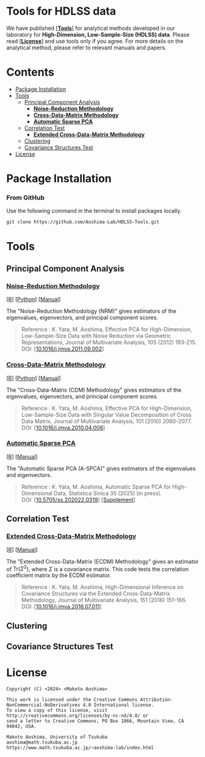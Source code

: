 # Tools for HDLSS data <!-- omit in toc -->
We have published [**[Tools](#tools)**] for analytical methods developed in our laboratory for **High-Dimension, Low-Sample-Size (HDLSS) data**. Please read [**[License](#license)**] and use tools only if you agree. For more details on the analytical method, please refer to relevant manuals and papers.

# Contents <!-- omit in toc -->
- [Package Installation](#package-installation)
- [Tools](#tools)
  - [Principal Component Analysis](#principal-component-analysis)
    - [**Noise-Reduction Methodology**](#noise-reduction-methodology)
    - [**Cross-Data-Matrix Methodology**](#cross-data-matrix-methodology)
    - [**Automatic Sparse PCA**](#automatic-sparse-pca)
  - [Correlation Test](#correlation-test)
    - [**Extended Cross-Data-Matrix Methodology**](#extended-cross-data-matrix-methodology)
  - [Clustering](#clustering)
  - [Covariance Structures Test](#covariance-structures-test)
- [License](#license)

# Package Installation
### From GitHub<!-- omit in toc -->
Use the following command in the terminal to install packages locally.
```console
git clone https://github.com/Aoshima-Lab/HDLSS-Tools.git
```

# Tools
## Principal Component Analysis
### **[Noise-Reduction Methodology](NRM/)**
   [[R](NRM/NRM.r)] [[Python](NRM/NRM.py)] [[Manual](NRM/NRM.pdf)]

   The "Noise-Reduction Methodology (NRM)" gives estimators of the eigenvalues, eigenvectors, and principal component scores.

   >   Reference : K. Yata, M. Aoshima, Effective PCA for High-Dimension, Low-Sample-Size Data with Noise Reduction via Geometric Representations, Journal of Multivariate Analysis, 105 (2012) 193-215.  
      DOI: [[10.1016/j.jmva.2011.09.002](https://www.sciencedirect.com/science/article/pii/S0047259X11001904)]

### **[Cross-Data-Matrix Methodology](CDM/)**
   [[R](CDM/CDM.r)] [[Python](CDM/CDM.py)] [[Manual](CDM/CDM.pdf)]

   The "Cross-Data-Matrix (CDM) Methodology" gives estimators of the eigenvalues, eigenvectors, and principal component scores.

   >   Reference : K. Yata, M. Aoshima, Effective PCA for High-Dimension, Low-Sample-Size Data with Singular Value Decomposition of Cross Data Matrix, Journal of Multivariate Analysis, 101 (2010) 2060-2077.  
      DOI: [[10.1016/j.jmva.2010.04.006](https://www.sciencedirect.com/science/article/pii/S0047259X10000904)]

### **[Automatic Sparse PCA](A-SPCA/)**
   [[R](A-SPCA/ASPCA.r)] [[Manual](A-SPCA/ASPCA.pdf)]

   The "Automatic Sparse PCA (A-SPCA)" gives estimators of the eigenvalues and eigenvectors.

   >  Reference : K. Yata, M. Aoshima, Automatic Sparse PCA for High-Dimensional Data, Statistica Sinica 35 (2025) (in press).  
      DOI: [[10.5705/ss.202022.0319](https://www3.stat.sinica.edu.tw/ss_newpaper/SS-2022-0319_na.pdf)] [[Supplement](https://www3.stat.sinica.edu.tw/preprint/supp/2022-0319_supp.pdf)]

## Correlation Test
### **[Extended Cross-Data-Matrix Methodology](ECDM/)**
   [[R](ECDM/ECDM.r)] [[Manual](ECDM/ECDM.pdf)]

   The "Extended Cross-Data-Matrix (ECDM) Methodology" gives an estimator of $\mathrm{Tr}(\Sigma^2)$, where $\Sigma$ is a  covariance matrix. This code tests the correlation coefficient matrix by the ECDM estimator.

   >   Reference : K. Yata, M. Aoshima, High-Dimensional Inference on Covariance Structures via the Extended Cross-Data-Matrix Methodology, Journal of Multivariate Analysis, 151 (2016) 151-166.  
      DOI: [[10.1016/j.jmva.2016.07.011](https://www.sciencedirect.com/science/article/pii/S0047259X16300550)]

## Clustering

## Covariance Structures Test

# License
```
Copyright (C) <2024> <Makoto Aoshima>

This work is licensed under the Creative Commons Attribution-NonCommercial-NoDerivatives 4.0 International license.
To view a copy of this license, visit http://creativecommons.org/licenses/by-nc-nd/4.0/ or
send a letter to Creative Commons, PO Box 1866, Mountain View, CA 94042, USA.

Makoto Aoshima, University of Tsukuba
aoshima@math.tsukuba.ac.jp
https://www.math.tsukuba.ac.jp/~aoshima-lab/index.html
```